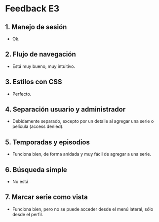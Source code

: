 # Feedback E3

## 1.   Manejo de sesión
-   Ok.

## 2.   Flujo de navegación
-   Está muy bueno, muy intuitivo.

## 3.   Estilos con CSS
-   Perfecto.

## 4.   Separación usuario y administrador
-   Debidamente separado, excepto por un detalle al agregar una serie o película (access denied).

## 5.   Temporadas y episodios
-   Funciona bien, de forma anidada y muy fácil de agregar a una serie.

## 6.   Búsqueda simple
-   No está.

## 7.   Marcar serie como vista
-   Funciona bien, pero no se puede acceder desde el menú lateral, sólo desde el perfil.